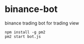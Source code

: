 # binance-bot
binance trading bot for trading view

```npm install
npm install -g pm2
pm2 start bot.js
```
